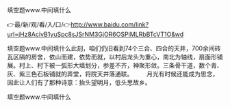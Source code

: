 填空题www.中间填什么

👉最/新/观/看/入/口/👉http://www.baidu.com/link?url=jHz8AcivB1yuSpc8sJSrNM3GjOR6OSPiMLRbBTcVT1O&wd

填空题www.中间填什么此刻，咱们仍旧看到74个三合、四合的天井，700余间砖瓦区隔的房舍，依山而建，依势而就，以村后龙头为重心，南北为轴线，扇面形铺展。村上、村下被一弧形大墙划分，参差不齐，神聚形敛。三条骨干道，数个青、灰、紫三色石板铺就的弄堂，将院天井落通联。
　　月光有时候还能成为思念，因此让人们有了那种诗意：抬头望明月，低头思故乡。


填空题www.中间填什么
